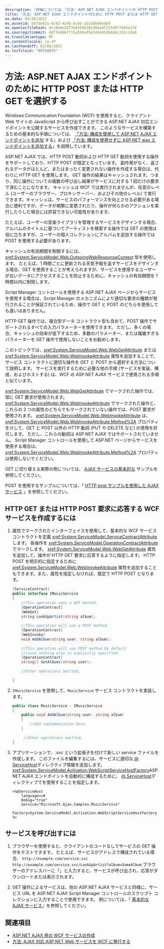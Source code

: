 ```yaml
---
description: '詳細については、「方法: ASP.NET AJAX エンドポイントの HTTP POST 要求または HTTP GET 要求を選択する」を参照してください。'
title: '方法: ASP.NET AJAX エンドポイントのために HTTP POST または HTTP GET を選択する'
ms.date: 03/30/2017
ms.assetid: b47de82a-4c92-4af6-bceb-a5cb8bb8ede9
ms.openlocfilehash: dcc9a0e2d77e8394628cd8bedf155d9f7dd5e2f8
ms.sourcegitcommit: ddf7edb67715a5b9a45e3dd44536dabc153c1de0
ms.translationtype: MT
ms.contentlocale: ja-JP
ms.lasthandoff: 02/06/2021
ms.locfileid: "99734075"
---
```

# <a name="how-to-choose-between-http-post-and-http-get-requests-for-aspnet-ajax-endpoints"></a>方法: ASP.NET AJAX エンドポイントのために HTTP POST または HTTP GET を選択する

Windows Communication Foundation (WCF) を使用すると、クライアント Web サイトの JavaScript から呼び出すことができる ASP.NET AJAX 対応エンドポイントを公開するサービスを作成できます。 このようなサービスを構築するための基本的な手順については、 [「方法: 構成を使用して ASP.NET AJAX エンドポイントを追加](how-to-use-configuration-to-add-an-aspnet-ajax-endpoint.md) する」および [「方法: 構成を使用せずに ASP.NET ajax エンドポイントを追加する](how-to-add-an-aspnet-ajax-endpoint-without-using-configuration.md)」を説明しています。  
  
 ASP.NET AJAX では、HTTP POST 動詞および HTTP GET 動詞を使用する操作をサポートしており、HTTP POST が既定となっています。 副作用がなく、返されるデータがほとんど、またはまったく変更されない操作を作成する場合は、代わりに HTTP GET を使用します。 GET 操作の結果はキャッシュされます。つまり、同じ操作についての複数の呼び出し結果がサービスに対する 1 回だけの要求で済むことになります。 キャッシュは WCF では実行されませんが、任意のレベル (ユーザーのブラウザー、プロキシサーバー、およびその他のレベル) で実行できます。キャッシュは、サービスのパフォーマンスを向上させる必要がある場合に便利ですが、データが頻繁に変更されたり、操作が何らかのアクションを実行したりした場合には許容できない可能性があります。  
  
 たとえば、ユーザーの音楽ライブラリを管理するサービスをデザインする場合、アルバムのタイトルに基づいてアーティストを検索する操作では GET の使用は役に立ちますが、ユーザーの個人コレクションにアルバムを追加する操作では POST を使用する必要があります。  
  
 キャッシュの有効期間を制御するには、<xref:System.ServiceModel.Web.OutgoingWebResponseContext> 型を使用します。 たとえば、1 時間ごとに更新される天気予報を返すサービスをデザインする場合、GET を使用することが考えられますが、サービスを使用するユーザーが古いデータにアクセスすることを防止するために、キャッシュの有効期間を 1 時間以内に制限します。  
  
 Script Manager コントロールを使用する ASP.NET AJAX ページからサービスを使用する場合は、Script Manager のメカニズムにより適切な要求の種類が発行されることが保証されているため、操作で GET と POST のどちらを使用しても違いはありません。  
  
 HTTP GET 操作では、複合型データ コントラクト型も含めて、POST 操作でサポートされるすべての入力パラメーターを使用できます。 ただし、多くの場合、キャッシュの効率が低下するため、多数のパラメーター、または複雑すぎるパラメーターを GET 操作で使用しないことをお勧めします。  
  
 このトピックでは、<xref:System.ServiceModel.Web.WebGetAttribute> または <xref:System.ServiceModel.Web.WebInvokeAttribute> 属性を追加することで、サービス コントラクトに適切な操作を GET と POST から選択する方法について説明します。 サービスを実行するために必要な他の手順 (サービスを実装、構成、およびホストする) は、WCF の ASP.NET AJAX サービスで使用される手順と似ています。  
  
 <xref:System.ServiceModel.Web.WebGetAttribute> でマークされた操作では、常に GET 要求が使用されます。 <xref:System.ServiceModel.Web.WebInvokeAttribute> でマークされた操作と、これらの 2 つの属性のどちらでもマークされていない操作では、POST 要求が使用されます。 <xref:System.ServiceModel.Web.WebInvokeAttribute> は、<xref:System.ServiceModel.Web.WebInvokeAttribute.Method%2A> プロパティを介して、GET と POST 以外の HTTP 動詞 (PUT や DELETE など) の使用を許可します。 ただし、これらの動詞は ASP.NET AJAX ではサポートされていません。 Script Manager コントロールを使用して ASP.NET ページからサービスを使用する場合は、<xref:System.ServiceModel.Web.WebInvokeAttribute.Method%2A> プロパティは使用しないでください。  
  
 GET に切り替える実際の例については、 [AJAX サービスの基本的な](../samples/basic-ajax-service.md) サンプルを参照してください。  
  
 POST を使用するサンプルについては、「 [HTTP post サンプルを使用した AJAX サービス](../samples/ajax-service-using-http-post.md) 」を参照してください。  
  
## <a name="to-create-a-wcf-service-that-responds-to-http-get-or-http-post-requests"></a>HTTP GET または HTTP POST 要求に応答する WCF サービスを作成するには
  
1. 属性でマークされたインターフェイスを使用して、基本的な WCF サービスコントラクトを定義 <xref:System.ServiceModel.ServiceContractAttribute> します。 各操作を <xref:System.ServiceModel.OperationContractAttribute> でマークします。 <xref:System.ServiceModel.Web.WebGetAttribute> 属性を追加して、操作が HTTP GET 要求に応答するように指定します。 HTTP POST を明示的に指定するために <xref:System.ServiceModel.Web.WebInvokeAttribute> 属性を追加することもできます。また、属性を指定しなければ、既定で HTTP POST となります。
  
    ```csharp
    [ServiceContract]  
    public interface IMusicService  
    {  
        //This operation uses a GET method.  
        [OperationContract]  
        [WebGet]  
        string LookUpArtist(string album);  
  
        //This operation will use a POST method.  
        [OperationContract]  
        [WebInvoke]  
        void AddAlbum(string user, string album);  
  
        //This operation will use POST method by default  
        //since nothing else is explicitly specified.  
        [OperationContract]  
        string[] GetAlbums(string user);  
  
        //Other operations omitted…  
  
    }  
    ```  
  
2. `IMusicService` を使用して、`MusicService` サービス コントラクトを実装します。
  
    ```csharp
    public class MusicService : IMusicService  
    {  
        public void AddAlbum(string user, string album)  
        {  
            //Add implementation here.  
        }  
  
         //Other operations omitted…  
    }  
    ```  
  
3. アプリケーションで、.svc という拡張子を付けて新しい service ファイルを作成します。 このファイルを編集するには、サービスに適切な[ \@ ServiceHost](../../configure-apps/file-schema/wcf-directive/servicehost.md)ディレクティブ情報を追加します。 <xref:System.ServiceModel.Activation.WebScriptServiceHostFactory>ASP.NET AJAX エンドポイントを自動的に構成するために、 [ \@ ServiceHost](../../configure-apps/file-schema/wcf-directive/servicehost.md)ディレクティブでを使用することを指定します。  
  
    ```aspx-csharp
    <%@ServiceHost
        language=c#
        Debug="true"
        Service="Microsoft.Ajax.Samples.MusicService"  
        Factory=System.ServiceModel.Activation.WebScriptServiceHostFactory  
    %>  
    ```  
  
## <a name="to-call-the-service"></a>サービスを呼び出すには  
  
1. ブラウザーを使用すると、クライアントのコードなしでサービスの GET 操作をテストできます。 たとえば、サービスがアドレスで構成されている場合、 `http://example.com/service.svc` `http://example.com/service.svc/LookUpArtist?album=SomeAlbum` ブラウザーのアドレスバーに「」と入力すると、サービスが呼び出され、応答がダウンロードまたは表示されます。
  
2. GET 操作によるサービスは、他の ASP.NET AJAX サービスと同様に、サービス URL を ASP.NET AJAX Script Manager コントロールのスクリプト コレクションに入力することで使用できます。 例については、「 [基本的な AJAX サービス](../samples/basic-ajax-service.md)」を参照してください。
  
## <a name="see-also"></a>関連項目

- [ASP.NET AJAX 用の WCF サービスの作成](creating-wcf-services-for-aspnet-ajax.md)
- [方法: AJAX 対応 ASP.NET Web サービスを WCF に移行する](how-to-migrate-ajax-enabled-aspnet-web-services-to-wcf.md)

